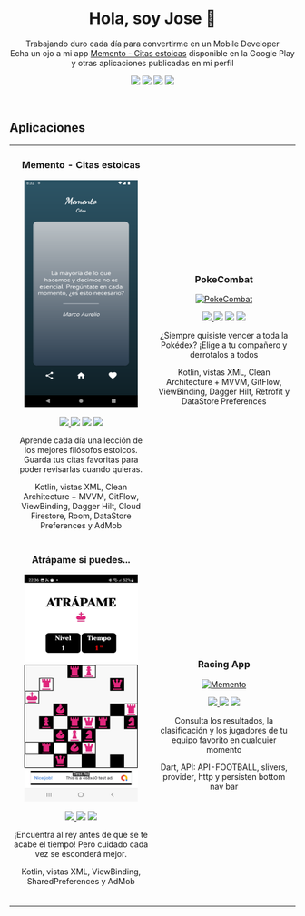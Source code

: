 <div align="center">
<h1 align="center">Hola, soy Jose</a> 👋</h1>
</div>


<p align="center">Trabajando duro cada día para convertirme en un Mobile Developer<br />Echa un ojo a mi app <a href="https://play.google.com/store/apps/details?id=com.jdccmobile.memento">Memento - Citas estoicas</a> disponible en la Google Play y otras aplicaciones publicadas en mi perfil</p>
<p align="center">
<img src="https://img.shields.io/badge/KOTLIN-blueviolet?style=for-the-badge&logo=kotlin&logoColor=white"> 
<img src="https://img.shields.io/badge/ANDROID-43B02A?style=for-the-badge&logo=android&logoColor=white"> 
<img src="https://img.shields.io/badge/DART-9cf?style=for-the-badge&logo=dart&logoColor=white"> 
<img src="https://img.shields.io/badge/FLUTTER-blue?style=for-the-badge&logo=flutter&logoColor=white"> 
</p><br>


## Aplicaciones
<table>
<tr>
<td width="50%">
<h3 align="center">Memento - Citas estoicas</h3>
<div align="center">
<a href="https://github.com/jdccMobile/Memento" target="_blank"><img src="https://github.com/jdccMobile/Memento/blob/master/images/mainActivity.png" width="200" height="400" alt="Memento"></a>
<p>
<a href="https://github.com/jdccMobile/Memento" target="_blank">
<img src="https://img.shields.io/badge/CÓDIGO-lightgrey?style=for-the-badge&logo=github&logoColor=white">
</a>
<img src="https://img.shields.io/badge/KOTLIN-blueviolet?style=for-the-badge&logo=kotlin&logoColor=white">
<img src="https://img.shields.io/badge/ANDROID-43B02A?style=for-the-badge&logo=android&logoColor=white"> 
<a href="https://play.google.com/store/apps/details?id=com.jdccmobile.memento" target="_blank">
<img src="https://img.shields.io/badge/GOOGLE%20PLAY-green?style=for-the-badge&logo=googleplay&logoColor=white">
</a>
</p>
<p>Aprende cada día una lección de los mejores filósofos estoicos. Guarda tus citas favoritas para poder revisarlas cuando quieras.</p>
<p>Kotlin, vistas XML, Clean Architecture + MVVM, GitFlow, ViewBinding, Dagger Hilt, Cloud Firestore, Room, DataStore Preferences y AdMob</p>
</div>    
</td>                                                                                                                                                                                                                   
<td width="50%">
<h3 align="center">PokeCombat</h3>
<div align="center">                                       
<a href="https://github.com/jdccMobile/PokeCombat" target="_blank"><img src="https://github.com/jdccMobile/PokeCombat/blob/master/images/mainActivity.png" width="200" height="400" alt="PokeCombat"></a>
<p>
<a href="https://github.com/jdccMobile/PokeCombat" target="_blank">
<img src="https://img.shields.io/badge/CÓDIGO-lightgrey?style=for-the-badge&logo=github&logoColor=white">
</a>
<img src="https://img.shields.io/badge/KOTLIN-blueviolet?style=for-the-badge&logo=kotlin&logoColor=white">
<img src="https://img.shields.io/badge/ANDROID-43B02A?style=for-the-badge&logo=android&logoColor=white"> 
<img src="https://img.shields.io/badge/chatGPT-74aa9c?style=for-the-badge&logo=openai&logoColor=white"> 
</p>
<p>¿Siempre quisiste vencer a toda la Pokédex? ¡Elige a tu compañero y derrotalos a todos</p>
<p>Kotlin, vistas XML, Clean Architecture + MVVM, GitFlow, ViewBinding, Dagger Hilt, Retrofit y DataStore Preferences</p><br>
</div>    
</td>
                                                                                                         
<tr>
<td width="50%">
<h3 align="center">Atrápame si puedes...</h3>
<div align="center">
<a href="https://github.com/jdccMobile/AtrapameSiPuedes" target="_blank"><img src="https://github.com/jdccMobile/AtrapameSiPuedes/blob/master/juego.png" width="200" height="400" alt="Memento"></a>
<p>
<a href="https://github.com/jdccMobile/AtrapameSiPuedes" target="_blank">
<img src="https://img.shields.io/badge/CÓDIGO-lightgrey?style=for-the-badge&logo=github&logoColor=white">
</a>
<img src="https://img.shields.io/badge/KOTLIN-blueviolet?style=for-the-badge&logo=kotlin&logoColor=white">
<img src="https://img.shields.io/badge/ANDROID-43B02A?style=for-the-badge&logo=android&logoColor=white"> 
</p>
<p>¡Encuentra al rey antes de que se te acabe el tiempo! Pero cuidado cada vez se esconderá mejor.</p>
<p>Kotlin, vistas XML, ViewBinding, SharedPreferences y AdMob</p><br>
</div>    
</td>
  
<td width="50%">
<h3 align="center">Racing App</h3>
<div align="center">
<a href="https://github.com/jdccMobile/racing" target="_blank"><img src="https://github.com/jdccMobile/racing/blob/master/home.png" width="200" height="400" alt="Memento"></a>
<p>
<a href="https://github.com/jdccMobile/racing" target="_blank">
<img src="https://img.shields.io/badge/CÓDIGO-lightgrey?style=for-the-badge&logo=github&logoColor=white">
</a>
<img src="https://img.shields.io/badge/DART-9cf?style=for-the-badge&logo=dart&logoColor=white"> 
<img src="https://img.shields.io/badge/FLUTTER-blue?style=for-the-badge&logo=flutter&logoColor=white"> 
</p>
<p>Consulta los resultados, la clasificación y los jugadores de tu equipo favorito en cualquier momento</p>
<p>Dart, API: API-FOOTBALL, slivers, provider, http y persisten bottom nav bar</p>
</div>    
</td> 
  
</table>                                                                                 
</div>

